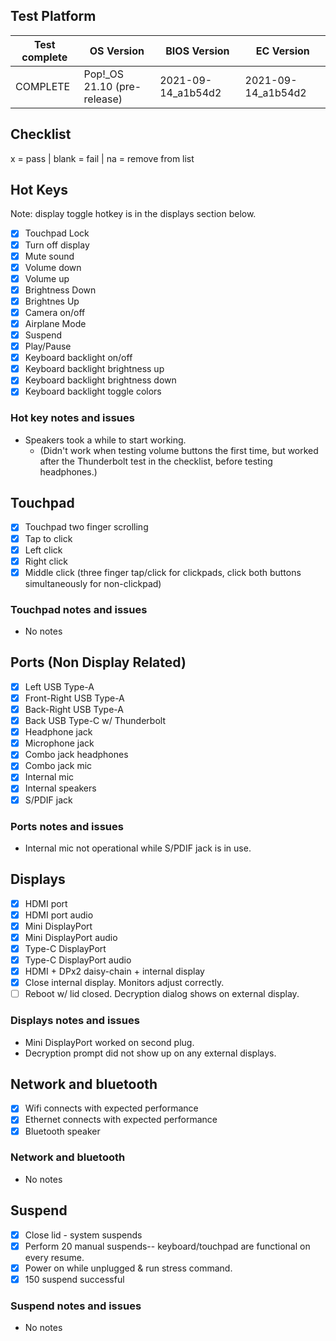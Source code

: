 ## Test Platform

| Test complete | OS Version                   | BIOS Version       | EC Version         |
| ------------- | ---------------------------- | ------------------ | ------------------ |
| COMPLETE      | Pop!\_OS 21.10 (pre-release) | 2021-09-14_a1b54d2 | 2021-09-14_a1b54d2 |

## Checklist
x = pass | blank = fail | na = remove from list

## Hot Keys

Note: display toggle hotkey is in the displays section below.

- [X] Touchpad Lock
- [X] Turn off display
- [X] Mute sound
- [X] Volume down
- [X] Volume up
- [X] Brightness Down
- [X] Brightnes Up
- [X] Camera on/off
- [X] Airplane Mode
- [X] Suspend
- [X] Play/Pause
- [X] Keyboard backlight on/off
- [X] Keyboard backlight brightness up
- [X] Keyboard backlight brightness down
- [X] Keyboard backlight toggle colors

### Hot key notes and issues

- Speakers took a while to start working.
    - (Didn't work when testing volume buttons the first time, but worked after the Thunderbolt test in the checklist, before testing headphones.)

## Touchpad

- [X] Touchpad two finger scrolling 
- [X] Tap to click
- [X] Left click
- [X] Right click
- [X] Middle click (three finger tap/click for clickpads, click both buttons simultaneously for non-clickpad)

### Touchpad notes and issues

- No notes

## Ports (Non Display Related)

- [X] Left USB Type-A
- [X] Front-Right USB Type-A
- [X] Back-Right USB Type-A
- [X] Back USB Type-C w/ Thunderbolt
- [X] Headphone jack
- [X] Microphone jack
- [X] Combo jack headphones
- [X] Combo jack mic
- [X] Internal mic
- [X] Internal speakers
- [X] S/PDIF jack

### Ports notes and issues

- Internal mic not operational while S/PDIF jack is in use.

## Displays

- [X] HDMI port
- [X] HDMI port audio
- [X] Mini DisplayPort
- [X] Mini DisplayPort audio
- [X] Type-C DisplayPort
- [X] Type-C DisplayPort audio
- [X] HDMI + DPx2 daisy-chain + internal display
- [X] Close internal display. Monitors adjust correctly.
- [ ] Reboot w/ lid closed. Decryption dialog shows on external display.

### Displays notes and issues

- Mini DisplayPort worked on second plug.
- Decryption prompt did not show up on any external displays.

## Network and bluetooth

- [X] Wifi connects with expected performance
- [X] Ethernet connects with expected performance
- [X] Bluetooth speaker

### Network and bluetooth

- No notes

## Suspend

- [X] Close lid - system suspends
- [X] Perform 20 manual suspends-- keyboard/touchpad are functional on every resume.
- [X] Power on while unplugged & run stress command.
- [X] 150 suspend successful

### Suspend notes and issues

- No notes
